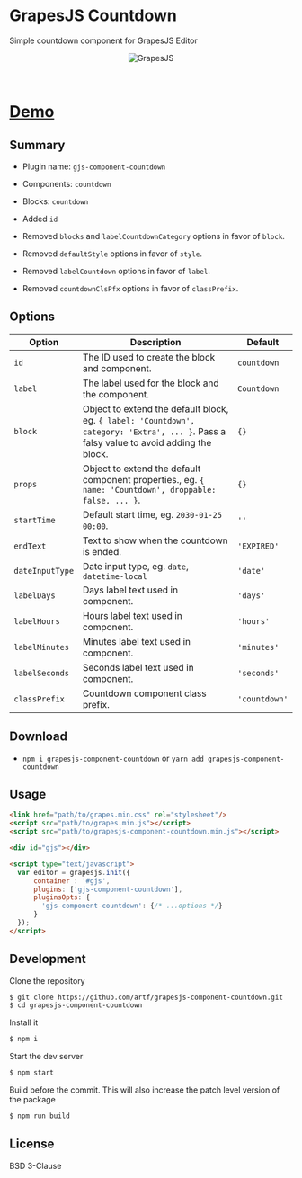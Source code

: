 # GrapesJS Countdown

Simple countdown component for GrapesJS Editor

<p align="center"><img src="https://artf.github.io/grapesjs/img/countdown.gif" alt="GrapesJS" align="center"/></p>
<br/>

# [Demo](http://grapesjs.com/demo.html)





## Summary

* Plugin name: `gjs-component-countdown`
* Components: `countdown`
* Blocks: `countdown`


* Added `id`
* Removed `blocks` and `labelCountdownCategory` options in favor of `block`.
* Removed `defaultStyle` options in favor of `style`.
* Removed `labelCountdown` options in favor of `label`.
* Removed `countdownClsPfx` options in favor of `classPrefix`.


## Options

| Option | Description | Default |
|-|-|-
| `id` | The ID used to create the block and component. | `countdown` |
| `label` | The label used for the block and the component. | `Countdown` |
| `block` | Object to extend the default block, eg. `{ label: 'Countdown', category: 'Extra', ... }`. Pass a falsy value to avoid adding the block. | `{}` |
| `props` | Object to extend the default component properties., eg. `{ name: 'Countdown', droppable: false, ... }`. | `{}` |
| `startTime` | Default start time, eg. `2030-01-25 00:00`. | `''` |
| `endText` | Text to show when the countdown is ended. | `'EXPIRED'` |
| `dateInputType` | Date input type, eg. `date`, `datetime-local` | `'date'` |
| `labelDays` | Days label text used in component. | `'days'` |
| `labelHours` | Hours label text used in component. | `'hours'` |
| `labelMinutes` | Minutes label text used in component. | `'minutes'` |
| `labelSeconds` | Seconds label text used in component. | `'seconds'` |
| `classPrefix` | Countdown component class prefix. | `'countdown'` |





## Download

* `npm i grapesjs-component-countdown` or `yarn add grapesjs-component-countdown`





## Usage

```html
<link href="path/to/grapes.min.css" rel="stylesheet"/>
<script src="path/to/grapes.min.js"></script>
<script src="path/to/grapesjs-component-countdown.min.js"></script>

<div id="gjs"></div>

<script type="text/javascript">
  var editor = grapesjs.init({
      container : '#gjs',
      plugins: ['gjs-component-countdown'],
      pluginsOpts: {
        'gjs-component-countdown': {/* ...options */}
      }
  });
</script>
```





## Development

Clone the repository

```sh
$ git clone https://github.com/artf/grapesjs-component-countdown.git
$ cd grapesjs-component-countdown
```

Install it

```sh
$ npm i
```

Start the dev server

```sh
$ npm start
```

Build before the commit. This will also increase the patch level version of the package

```sh
$ npm run build
```





## License

BSD 3-Clause
